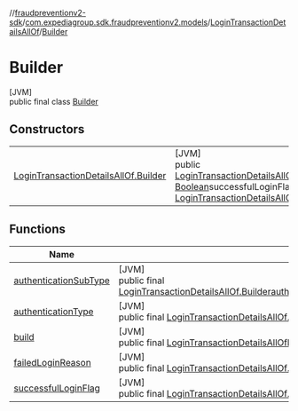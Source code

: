 //[fraudpreventionv2-sdk](../../../../index.md)/[com.expediagroup.sdk.fraudpreventionv2.models](../../index.md)/[LoginTransactionDetailsAllOf](../index.md)/[Builder](index.md)

# Builder

[JVM]\
public final class [Builder](index.md)

## Constructors

| | |
|---|---|
| [LoginTransactionDetailsAllOf.Builder](-login-transaction-details-all-of.-builder.md) | [JVM]<br>public [LoginTransactionDetailsAllOf.Builder](index.md)[LoginTransactionDetailsAllOf.Builder](-login-transaction-details-all-of.-builder.md)([LoginTransactionDetailsAllOf.AuthenticationType](../-authentication-type/index.md)authenticationType, [Boolean](https://docs.oracle.com/javase/8/docs/api/java/lang/Boolean.html)successfulLoginFlag, [LoginTransactionDetailsAllOf.AuthenticationSubType](../-authentication-sub-type/index.md)authenticationSubType, [LoginTransactionDetailsAllOf.FailedLoginReason](../-failed-login-reason/index.md)failedLoginReason) |

## Functions

| Name | Summary |
|---|---|
| [authenticationSubType](authentication-sub-type.md) | [JVM]<br>public final [LoginTransactionDetailsAllOf.Builder](index.md)[authenticationSubType](authentication-sub-type.md)([LoginTransactionDetailsAllOf.AuthenticationSubType](../-authentication-sub-type/index.md)authenticationSubType) |
| [authenticationType](authentication-type.md) | [JVM]<br>public final [LoginTransactionDetailsAllOf.Builder](index.md)[authenticationType](authentication-type.md)([LoginTransactionDetailsAllOf.AuthenticationType](../-authentication-type/index.md)authenticationType) |
| [build](build.md) | [JVM]<br>public final [LoginTransactionDetailsAllOf](../index.md)[build](build.md)() |
| [failedLoginReason](failed-login-reason.md) | [JVM]<br>public final [LoginTransactionDetailsAllOf.Builder](index.md)[failedLoginReason](failed-login-reason.md)([LoginTransactionDetailsAllOf.FailedLoginReason](../-failed-login-reason/index.md)failedLoginReason) |
| [successfulLoginFlag](successful-login-flag.md) | [JVM]<br>public final [LoginTransactionDetailsAllOf.Builder](index.md)[successfulLoginFlag](successful-login-flag.md)([Boolean](https://docs.oracle.com/javase/8/docs/api/java/lang/Boolean.html)successfulLoginFlag) |
